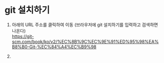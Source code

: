 # git 설치하기
1. 아래의 URL 주소를 클릭하여 이동 (브라우저에 git 설치하기를 입력하고 검색하면 나온다)   
https://git-scm.com/book/ko/v2/%EC%8B%9C%EC%9E%91%ED%95%98%EA%B8%B0-Git-%EC%84%A4%EC%B9%98 

2. 
